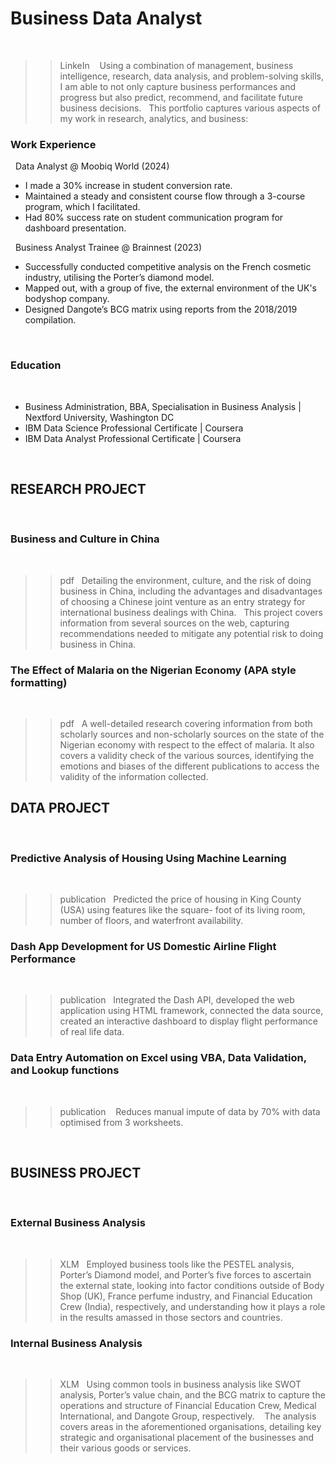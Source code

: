 # Business Data Analyst
 
>> LinkeIn 
 
Using a combination of management, business intelligence, research, data analysis, and problem-solving skills, I am able to not only capture business performances and progress but also predict, recommend, and facilitate future business decisions.
 
This portfolio captures various aspects of my work in research, analytics, and business:
 
 
 
### Work Experience
 
Data Analyst @ Moobiq World (2024)
 
- I made a 30% increase in student conversion rate.
- Maintained a steady and consistent course flow through a 3-course program, which I facilitated.
- Had 80% success rate on student communication program for dashboard presentation.

 
Business Analyst Trainee @ Brainnest (2023)

- Successfully conducted competitive analysis on the French cosmetic industry, utilising the Porter’s diamond model. 
- Mapped out, with a group of five, the external environment of the UK's bodyshop company.
- Designed Dangote’s BCG matrix using reports from the 2018/2019 compilation.

 
 
### Education
 
- Business Administration, BBA, Specialisation in Business Analysis | Nextford University, Washington DC 
- IBM Data Science Professional Certificate | Coursera 
- IBM Data Analyst Professional Certificate | Coursera 

 
 
## RESEARCH PROJECT
 
### Business and Culture in China
 
>> pdf
 
Detailing the environment, culture, and the risk of doing business in China, including the advantages and disadvantages of choosing a Chinese joint venture as an entry strategy for international business dealings with China.
 
This project covers information from several sources on the web, capturing recommendations needed to mitigate any potential risk to doing business in China.


### The Effect of Malaria on the Nigerian Economy (APA style formatting)
 
>> pdf
 
A well-detailed research covering information from both scholarly sources and non-scholarly sources on the state of the Nigerian economy with respect to the effect of malaria. It also covers a validity check of the various sources, identifying the emotions and biases of the different publications to access the validity of the information collected.
 




## DATA PROJECT
 
### Predictive Analysis of Housing Using Machine Learning
 
>> publication
 
Predicted the price of housing in King County (USA) using features like the square- foot of its living room, number of floors, and
waterfront availability.
 
 

### Dash App Development for US Domestic Airline Flight Performance
 
>> publication
 
Integrated the Dash API, developed the web application using HTML framework, connected the data source, created an interactive dashboard to display flight performance of real life data.
 
 
 
 
### Data Entry Automation on Excel using VBA, Data Validation, and Lookup functions
 
>> publication 
 
Reduces manual impute of data by 70% with data optimised from 3 worksheets.
 


 
 
## BUSINESS PROJECT
 
### External Business Analysis
 
>> XLM
 
Employed business tools like the PESTEL analysis, Porter’s Diamond model, and Porter’s five forces to ascertain the external state, looking into factor conditions outside of Body Shop (UK), France perfume industry, and Financial Education Crew (India), respectively, and understanding how it plays a role in the results amassed in those sectors and countries.
 
 
 
### Internal Business Analysis
 
>> XLM
 
Using common tools in business analysis like SWOT analysis, Porter’s value chain, and the BCG matrix to capture the operations and structure of Financial Education Crew, Medical International, and Dangote Group, respectively. 
 
The analysis covers areas in the aforementioned organisations, detailing key strategic and organisational placement of the businesses and their various goods or services.
